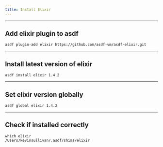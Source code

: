 ```yaml
---
title: Install Elixir
---
```


--------------------------------------------------------------

## Add elixir plugin to asdf
```
asdf plugin-add elixir https://github.com/asdf-vm/asdf-elixir.git
```

--------------------------------------------------------------

## Install latest version of elixir
```
asdf install elixir 1.4.2
```

--------------------------------------------------------------

## Set elixir version globally
```
asdf global elixir 1.4.2
```

--------------------------------------------------------------

## Check if installed correctly
```
which elixir
/Users/kevinsullivan/.asdf/shims/elixir
```
